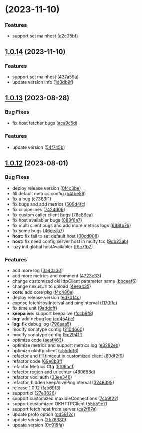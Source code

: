 #  (2023-11-10)


### Features

* support set mainhost ([d2c35bf](https://code.byted.org/byteair/byteplus-sdk-java-rec-core/commits/d2c35bf99f5c8cc4cf789809010a09ccc53774a6))



## [1.0.14](https://code.byted.org/byteair/byteplus-sdk-java-rec-core/compare/1.0.13...1.0.14) (2023-11-10)


### Features

* support set mainhost ([437a59a](https://code.byted.org/byteair/byteplus-sdk-java-rec-core/commits/437a59a1302810b8daaa7a862ddd544d0d43eb78))
* update version info ([1d3db9f](https://code.byted.org/byteair/byteplus-sdk-java-rec-core/commits/1d3db9fafc32c141e76c0b749394f8ce003c6675))



## [1.0.13](https://code.byted.org/byteair/byteplus-sdk-java-rec-core/compare/1.0.12...1.0.13) (2023-08-28)


### Bug Fixes

* fix host fetcher bugs ([aca9c5d](https://code.byted.org/byteair/byteplus-sdk-java-rec-core/commits/aca9c5d643387760edb16dc40d65959cc4d49697))


### Features

* update version ([54f745b](https://code.byted.org/byteair/byteplus-sdk-java-rec-core/commits/54f745bbc5869fbbada3a4861be5ef71eda5f27c))



## [1.0.12](https://code.byted.org/byteair/byteplus-sdk-java-rec-core/compare/1.0.11...1.0.12) (2023-08-01)


### Bug Fixes

* deploy release version ([0f4c3be](https://code.byted.org/byteair/byteplus-sdk-java-rec-core/commits/0f4c3be51c96166f2ee4f072b42cc9a69db8c5c1))
* fill default metrics config ([b4fbe59](https://code.byted.org/byteair/byteplus-sdk-java-rec-core/commits/b4fbe59d2c9d3c77ba88a925cbf7f2cca1116bcb))
* fix a bug ([c7363f1](https://code.byted.org/byteair/byteplus-sdk-java-rec-core/commits/c7363f11bbdd4d361de845ae0cd8455a87a98b25))
* fix bugs and add metrics ([509d4fc](https://code.byted.org/byteair/byteplus-sdk-java-rec-core/commits/509d4fc8394ea500e160ae6189a1a750b998030d))
* fix ci pipelines ([7424d06](https://code.byted.org/byteair/byteplus-sdk-java-rec-core/commits/7424d06caf7782f50057e15f674b97889b630abf))
* fix custom caller client bugs ([78c86ca](https://code.byted.org/byteair/byteplus-sdk-java-rec-core/commits/78c86caa9c45a48a4d72502aa469db765dd34ef0))
* fix host availabler bugs ([888f6a7](https://code.byted.org/byteair/byteplus-sdk-java-rec-core/commits/888f6a739d0822bb30f10ad4874d1f68e2b01af2))
* fix multi client bugs and add more metrics logs ([688fb76](https://code.byted.org/byteair/byteplus-sdk-java-rec-core/commits/688fb7615d9dd91341191c7428a56d54fdeef3c0))
* fix some bugs ([46eeaa7](https://code.byted.org/byteair/byteplus-sdk-java-rec-core/commits/46eeaa7139c73830185051bada2d818f5ade7ab1))
* **host:** fix fail to set default host ([00cd008](https://code.byted.org/byteair/byteplus-sdk-java-rec-core/commits/00cd008c3b56327d2df5d969b63409141aec500d))
* **host:** fix need config server host in multy tcc ([9db23ab](https://code.byted.org/byteair/byteplus-sdk-java-rec-core/commits/9db23abac27037c215059de952b398ead22e92c3))
* lazy init global hostAvailabler ([f6c7fb7](https://code.byted.org/byteair/byteplus-sdk-java-rec-core/commits/f6c7fb7183d39961b66160c9027914d346b21fa9))


### Features

* add more log ([3a40a30](https://code.byted.org/byteair/byteplus-sdk-java-rec-core/commits/3a40a309f2e96da0aebe0ed980cc4208d0379adf))
* add more metrics and comment ([4723e33](https://code.byted.org/byteair/byteplus-sdk-java-rec-core/commits/4723e3386d62c01f55a9446d3bb07b844906a759))
* change customized okHttpClient parameter name ([bbceef6](https://code.byted.org/byteair/byteplus-sdk-java-rec-core/commits/bbceef6794ef2eddb55cc754e4d57c575255573c))
* change nexusUrl to upload ([4eea435](https://code.byted.org/byteair/byteplus-sdk-java-rec-core/commits/4eea435b2744c69d3d594a55b16b48aa16362a3c))
* **core:** add core pkg ([f4c480e](https://code.byted.org/byteair/byteplus-sdk-java-rec-core/commits/f4c480eb8346caff3f48957086d28bedb47d9037))
* deploy release version ([ed7014c](https://code.byted.org/byteair/byteplus-sdk-java-rec-core/commits/ed7014c50e93271e6ebab2d5a6302637d0eda2ce))
* expose fetchHostInterval and pingInterval ([f170ffe](https://code.byted.org/byteair/byteplus-sdk-java-rec-core/commits/f170ffe61e4c54ac6a484a5e2f5717e4a034b264))
* fix time unit ([9adddff](https://code.byted.org/byteair/byteplus-sdk-java-rec-core/commits/9adddffade6c99085c00d54ff3172bb08724b032))
* **keepalive:** support keepalive ([fdcb9f8](https://code.byted.org/byteair/byteplus-sdk-java-rec-core/commits/fdcb9f83cfdeba8f27b71419dcaf237036c66098))
* **log:** add debug log ([cd454be](https://code.byted.org/byteair/byteplus-sdk-java-rec-core/commits/cd454bec190a7ea54e75b5e6a5f5cd02d938978c))
* **log:** fix debug log ([796aaa5](https://code.byted.org/byteair/byteplus-sdk-java-rec-core/commits/796aaa5c4010c84cc6086124ac93690fdbf464e9))
* modify sonatype config ([2104660](https://code.byted.org/byteair/byteplus-sdk-java-rec-core/commits/21046606990c1ec9f2f97714e0ecc631bc247108))
* modify sonatype config ([5e2941f](https://code.byted.org/byteair/byteplus-sdk-java-rec-core/commits/5e2941fa3ac5e633527d969809933ab47b87492d))
* optimize code ([aeaf463](https://code.byted.org/byteair/byteplus-sdk-java-rec-core/commits/aeaf4636f40524b328d81aff6016e236ef46808b))
* optimize metrics and support metrics log ([e3292eb](https://code.byted.org/byteair/byteplus-sdk-java-rec-core/commits/e3292eb5cd10335f6674e50d78b9f01d643513f9))
* optimize okhttp client ([c55ddf6](https://code.byted.org/byteair/byteplus-sdk-java-rec-core/commits/c55ddf6549e271d208eb4240ab252e89c37aa577))
* refactor and fill timeout in customized client ([80df2f9](https://code.byted.org/byteair/byteplus-sdk-java-rec-core/commits/80df2f9724f898e09ae1764ab8d1edd4e4fea9a3))
* refactor code ([69e8b3f](https://code.byted.org/byteair/byteplus-sdk-java-rec-core/commits/69e8b3f31556f116bcc22f9bfb425a5d02f28b3d))
* refactor Metrics Cfg ([5f09ac1](https://code.byted.org/byteair/byteplus-sdk-java-rec-core/commits/5f09ac1327a9a301332b6b1877e08593a0abef7c))
* refactor region and urlcenter ([480688d](https://code.byted.org/byteair/byteplus-sdk-java-rec-core/commits/480688d0eafc3397e179bb92e31e3e6a90e84d43))
* refactor vocl auth ([33ee346](https://code.byted.org/byteair/byteplus-sdk-java-rec-core/commits/33ee346dfbe63b6933d0c4f31c7158e19d2b9a10))
* refactor, hidden keepAlivePingInterval ([3248395](https://code.byted.org/byteair/byteplus-sdk-java-rec-core/commits/324839547c284be7fe37e10f8641ef4682ddfefb))
* release 1.0.12 ([fab69f3](https://code.byted.org/byteair/byteplus-sdk-java-rec-core/commits/fab69f3d1a479e514eaa0f3e8af96dd9f0f59513))
* support ci ([27e0826](https://code.byted.org/byteair/byteplus-sdk-java-rec-core/commits/27e0826322ca6ef609178b58cb6af2f179970227))
* support customized maxIdleConnections ([7cb9f22](https://code.byted.org/byteair/byteplus-sdk-java-rec-core/commits/7cb9f2256b0fe7db129e314e109520ae8c645421))
* support customized OKHTTPClient ([55b59e7](https://code.byted.org/byteair/byteplus-sdk-java-rec-core/commits/55b59e7ea92b9244b8408b564532cbbee341cb8f))
* support fetch host from server ([ca2f87a](https://code.byted.org/byteair/byteplus-sdk-java-rec-core/commits/ca2f87ad3c759eb214af546ac9ace48b00fabc22))
* update proto option ([dd5912c](https://code.byted.org/byteair/byteplus-sdk-java-rec-core/commits/dd5912c3066085726a6a91d77b6eca6b7e3ed905))
* update version ([2b78380](https://code.byted.org/byteair/byteplus-sdk-java-rec-core/commits/2b78380a9dbc9c43a64c3ae2763526b8ed5d4412))
* update version ([0c915fa](https://code.byted.org/byteair/byteplus-sdk-java-rec-core/commits/0c915fa10fc8b032b996c0135facc41b24001c8b))



